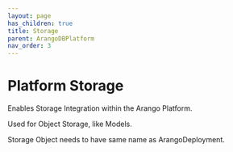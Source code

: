 ```yaml
---
layout: page
has_children: true
title: Storage
parent: ArangoDBPlatform
nav_order: 3
---
```


# Platform Storage

Enables Storage Integration within the Arango Platform.

Used for Object Storage, like Models.

Storage Object needs to have same name as ArangoDeployment.
